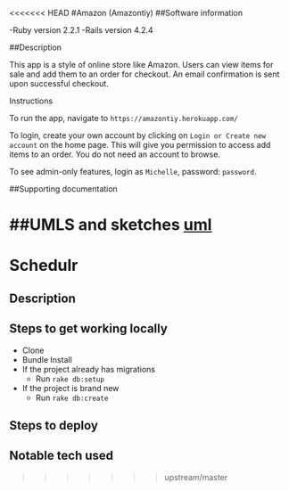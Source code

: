 <<<<<<< HEAD
#Amazon (Amazontiy)
##Software information

-Ruby version 2.2.1
-Rails version 4.2.4

##Description

This app is a style of online store like Amazon. Users can view items for sale
and add them to an order for checkout. An email confirmation is sent upon
successful checkout.

Instructions

To run the app, navigate to `https://amazontiy.herokuapp.com/`

To login, create your own account by clicking on `Login or Create new account`
on the home page. This will give you permission to access add items to an order.
You do not need an account to browse.

To see admin-only features, login as `Michelle`, password: `password`.


##Supporting documentation

##UMLS and sketches
[uml](/theironyard.jpeg)
=======
# Schedulr

## Description


## Steps to get working locally

  - Clone
  - Bundle Install
  - If the project already has migrations
    - Run `rake db:setup`
  - If the project is brand new
    - Run `rake db:create`

## Steps to deploy


## Notable tech used
>>>>>>> upstream/master
